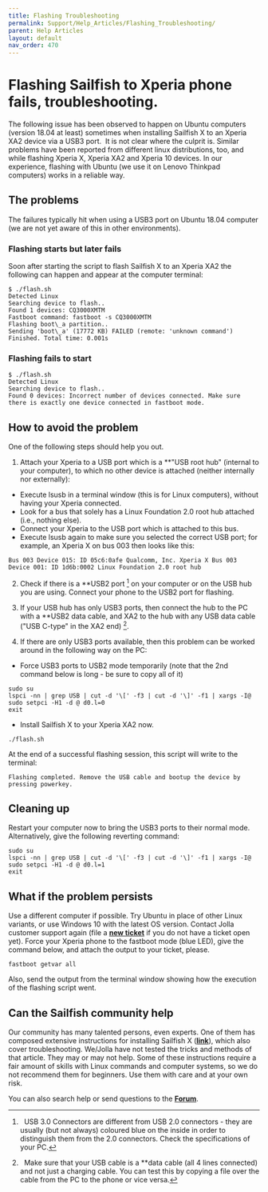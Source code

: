 ```yaml
---
title: Flashing Troubleshooting
permalink: Support/Help_Articles/Flashing_Troubleshooting/
parent: Help Articles
layout: default
nav_order: 470
---
```


# Flashing Sailfish to Xperia phone fails, troubleshooting.

The following issue has been observed to happen on Ubuntu computers (version 18.04 at least) sometimes when installing Sailfish X to an Xperia XA2 device via a USB3 port.  It is not clear where the culprit is.
Similar problems have been reported from different linux distributions, too, and while flashing Xperia X, Xperia XA2 and Xperia 10 devices.
In our experience, flashing with Ubuntu (we use it on Lenovo Thinkpad computers) works in a reliable way. 

## The problems 

The failures typically hit when using a USB3 port on Ubuntu 18.04 computer (we are not yet aware of this in other environments).

### Flashing starts but later fails

Soon after starting the script to flash Sailfish X to an Xperia XA2 the following can happen and appear at the computer terminal:
```
$ ./flash.sh
Detected Linux
Searching device to flash..
Found 1 devices: CQ3000XMTM
Fastboot command: fastboot -s CQ3000XMTM
Flashing boot\_a partition..
Sending 'boot\_a' (17772 KB) FAILED (remote: 'unknown command')
Finished. Total time: 0.001s
```

### Flashing fails to start
```
$ ./flash.sh
Detected Linux
Searching device to flash..
Found 0 devices: Incorrect number of devices connected. Make sure there is exactly one device connected in fastboot mode.
```

## How to avoid the problem

One of the following steps should help you out. 

1) Attach your Xperia to a USB port which is a **"USB root hub" (internal to your computer), to which no other device is attached (neither internally nor externally):
* Execute lsusb in a terminal window (this is for Linux computers), without having your Xperia connected.
* Look for a bus that solely has a Linux Foundation 2.0 root hub attached (i.e., nothing else).
* Connect your Xperia to the USB port which is attached to this bus.
* Execute lsusb again to make sure you selected the correct USB port; for example, an Xperia X on bus 003 then looks like this:
```
Bus 003 Device 015: ID 05c6:0afe Qualcomm, Inc. Xperia X Bus 003 Device 001: ID 1d6b:0002 Linux Foundation 2.0 root hub
```

2) Check if there is a **USB2 port [^1] on your computer or on the USB hub you are using. Connect your phone to the USB2 port for flashing.

3) If your USB hub has only USB3 ports, then connect the hub to the PC with a **USB2 data cable, and XA2 to the hub with any USB data cable ("USB C-type" in the XA2 end) [^2].

4) If there are only USB3 ports available, then this problem can be worked around in the following way on the PC: 
* Force USB3 ports to USB2 mode temporarily (note that the 2nd command below is long - be sure to copy all of it)
```
sudo su
lspci -nn | grep USB | cut -d '\[' -f3 | cut -d '\]' -f1 | xargs -I@ sudo setpci -H1 -d @ d0.l=0
exit
```
* Install Sailfish X to your Xperia XA2 now.
```
./flash.sh
```
At the end of a successful flashing session, this script will write to the terminal:
```
Flashing completed. Remove the USB cable and bootup the device by pressing powerkey. 
```

## Cleaning up

Restart your computer now to bring the USB3 ports to their normal mode. Alternatively, give the following reverting command:
```
sudo su
lspci -nn | grep USB | cut -d '\[' -f3 | cut -d '\]' -f1 | xargs -I@ sudo setpci -H1 -d @ d0.l=1
exit 
```

## What if the problem persists

Use a different computer if possible. Try Ubuntu in place of other Linux variants, or use Windows 10 with the latest OS version. 
Contact Jolla customer support again (file a **[new ticket](https://jolla.zendesk.com/hc/en-us/requests/new)** if you do not have a ticket open yet). Force your Xperia phone to the fastboot mode (blue LED), give the command below, and attach the output to your ticket, please.
```
fastboot getvar all
```
Also, send the output from the terminal window showing how the execution of the flashing script went. 

## Can the Sailfish community help

Our community has many talented persons, even experts. One of them has composed extensive instructions for installing Sailfish&nbsp;X (**[link](https://gitlab.com/Olf0/sailfishX#guide-installing-sailfishx-on-xperias)**), which also cover troubleshooting. 
We/Jolla have not tested the tricks and methods of that article. They may or may not help. Some of these instructions require a fair amount of skills with Linux commands and computer systems, so we do not recommend them for beginners. Use them with care and at your own risk.

You can also search help or send questions to the **[Forum](https://forum.sailfishos.org/)**.

[^1]:  USB 3.0 Connectors are different from USB 2.0 connectors - they are usually (but not always) coloured blue on the inside in order to distinguish them from the 2.0 connectors. Check the specifications of your PC.

[^2]:  Make sure that your USB cable is a **data cable (all 4 lines connected) and not just a charging cable. You can test this by copying a file over the cable from the PC to the phone or vice versa.
